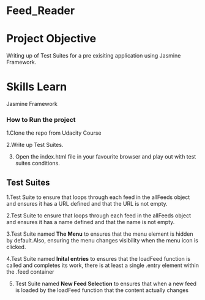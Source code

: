 # Feed_Reader


# Project Objective

Writing up of Test Suites for a pre exisiting application using Jasmine Framework.


# Skills Learn

Jasmine Framework 


### How to Run the project

1.Clone the repo from Udacity Course

2.Write up Test Suites.

3. Open the index.html file in your favourite browser and play out with test suites conditions.



## Test Suites

1.Test Suite to ensure that loops through each feed in the allFeeds object and ensures it has a URL defined and that the URL is not empty.

2.Test Suite to ensure that loops through each feed in the allFeeds object and ensures it has a name defined and that the name is not 
empty.

3.Test Suite named **The Menu** to ensures that the menu element is hidden by default.Also, ensuring the menu changes visibility when the menu icon is clicked.

4.Test Suite named **Inital entries** to ensures that the loadFeed function is called and completes its work, there is at least a single .entry element within the .feed container

5. Test Suite named **New Feed Selection** to ensures that when a new feed is loaded by the loadFeed function that the content actually changes





